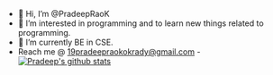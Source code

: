 - 👋 Hi, I’m @PradeepRaoK
- 👀 I’m interested in programming and to learn new things related to programming.
- 🌱 I’m currently BE in CSE.
- Reach me @ 19pradeepraokokrady@gmail.com
-[![Pradeep's github stats](https://github-readme-stats.vercel.app/api?username=PradeepRaoK)](https://github.com/PradeepRaoK/github-readme-stats)

<!---
PradeepRaoK/PradeepRaoK is a ✨ special ✨ repository because its `README.md` (this file) appears on your GitHub profile.
You can click the Preview link to take a look at your changes.
--->
